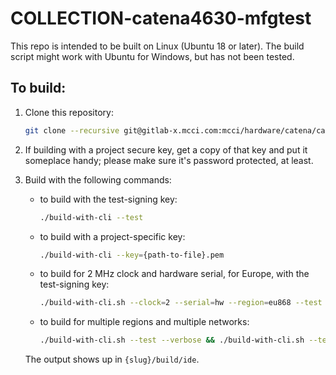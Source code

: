# COLLECTION-catena4630-mfgtest
This repo is intended to be built on Linux (Ubuntu 18 or later). The build script might work with Ubuntu for Windows, but has not been tested.

## To build:

1. Clone this repository:

    ```bash
    git clone --recursive git@gitlab-x.mcci.com:mcci/hardware/catena/catena4630/sketches/COLLECTION-catena4630-mfgtest.git
    ```

2. If building with a project secure key, get a copy of that key and put it someplace handy; please make sure it's password protected, at least.

3. Build with the following commands:

    - to build with the test-signing key:

      ```bash
      ./build-with-cli --test
      ```

    - to build with a project-specific key:

      ```bash
      ./build-with-cli --key={path-to-file}.pem
      ```

    - to build for 2 MHz clock and hardware serial, for Europe, with the test-signing key:

      ```bash
      ./build-with-cli.sh --clock=2 --serial=hw --region=eu868 --test
      ```

    - to build for multiple regions and multiple networks:

      ```bash
      ./build-with-cli.sh --test --verbose && ./build-with-cli.sh --test --verbose --region=au915 --network=ttn && ./build-with-cli.sh --test --verbose --region=eu868 --network=ttn
      ```

   The output shows up in `{slug}/build/ide`.
